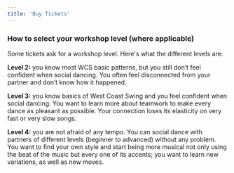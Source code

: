 ```yaml
---
title: 'Buy Tickets'
---
```


### How to select your workshop level (where applicable)

Some tickets ask for a workshop level. Here's what the different levels are:

**Level 2:** you know most WCS basic patterns, but you still don’t feel confident when social dancing. You often feel disconnected from your partner and don’t know how it happened.

**Level 3:** you know basics of West Coast Swing and you feel confident when social dancing. You want to learn more about teamwork to make every dance as pleasant as possible. Your  connection loses its elasticity on very fast or very slow songs.

**Level 4:** you are not afraid of any tempo. You can social dance with partners of different levels (beginner to advanced) without any problem. You want to find your own style and start being more musical not only using the beat of the music but every one of its accents; you want to learn new variations, as well as new moves.
